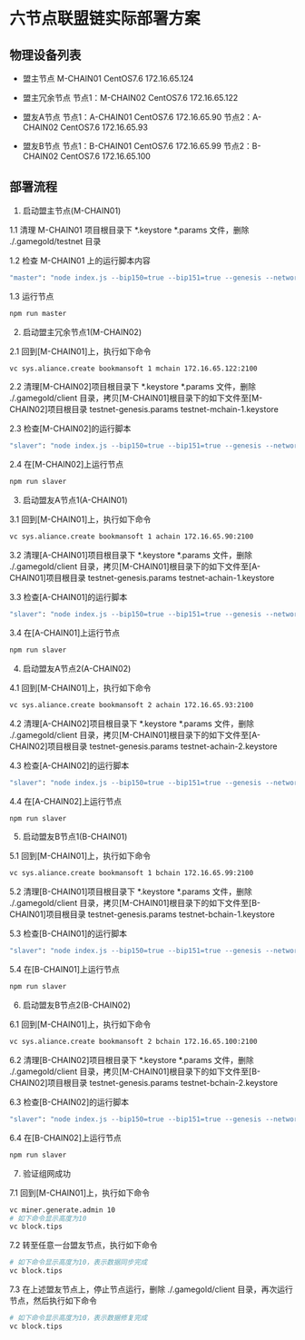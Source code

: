 # 六节点联盟链实际部署方案

## 物理设备列表

- 盟主节点
M-CHAIN01	        CentOS7.6	172.16.65.124

- 盟主冗余节点
节点1：M-CHAIN02	CentOS7.6	172.16.65.122

- 盟友A节点
节点1：A-CHAIN01	CentOS7.6	172.16.65.90
节点2：A-CHAIN02	CentOS7.6	172.16.65.93

- 盟友B节点
节点1：B-CHAIN01	CentOS7.6	172.16.65.99
节点2：B-CHAIN02	CentOS7.6	172.16.65.100

## 部署流程

1. 启动盟主节点(M-CHAIN01)

1.1 清理 M-CHAIN01 项目根目录下 *.keystore *.params 文件，删除 ./.gamegold/testnet 目录

1.2 检查 M-CHAIN01 上的运行脚本内容
```bash
"master": "node index.js --bip150=true --bip151=true --genesis --network=testnet --password=bookmansoft --nodes=172.16.65.122:2100 --kafka",
```

1.3 运行节点
```bash
npm run master
```

2. 启动盟主冗余节点1(M-CHAIN02)

2.1 回到[M-CHAIN01]上，执行如下命令
```bash
vc sys.aliance.create bookmansoft 1 mchain 172.16.65.122:2100
```

2.2 清理[M-CHAIN02]项目根目录下 *.keystore *.params 文件，删除 ./.gamegold/client 目录，拷贝[M-CHAIN01]根目录下的如下文件至[M-CHAIN02]项目根目录
testnet-genesis.params
testnet-mchain-1.keystore

2.3 检查[M-CHAIN02]的运行脚本
```bash
"slaver": "node index.js --bip150=true --bip151=true --genesis --network=testnet --prefix=~/.gamegold/client --password=bookmansoft --nodes=172.16.65.124:2100 --keystore=testnet-mchain-1.keystore",
```

2.4 在[M-CHAIN02]上运行节点
```bash
npm run slaver
```

3. 启动盟友A节点1(A-CHAIN01)

3.1 回到[M-CHAIN01]上，执行如下命令
```bash
vc sys.aliance.create bookmansoft 1 achain 172.16.65.90:2100
```

3.2 清理[A-CHAIN01]项目根目录下 *.keystore *.params 文件，删除 ./.gamegold/client 目录，拷贝[M-CHAIN01]根目录下的如下文件至[A-CHAIN01]项目根目录
testnet-genesis.params
testnet-achain-1.keystore

3.3 检查[A-CHAIN01]的运行脚本
```bash
"slaver": "node index.js --bip150=true --bip151=true --genesis --network=testnet --prefix=~/.gamegold/client --password=bookmansoft --nodes=172.16.65.124:2100 --keystore=testnet-achain-1.keystore",
```

3.4 在[A-CHAIN01]上运行节点
```bash
npm run slaver
```

4. 启动盟友A节点2(A-CHAIN02)

4.1 回到[M-CHAIN01]上，执行如下命令
```bash
vc sys.aliance.create bookmansoft 2 achain 172.16.65.93:2100
```

4.2 清理[A-CHAIN02]项目根目录下 *.keystore *.params 文件，删除 ./.gamegold/client 目录，拷贝[M-CHAIN01]根目录下的如下文件至[A-CHAIN02]项目根目录
testnet-genesis.params
testnet-achain-2.keystore

4.3 检查[A-CHAIN02]的运行脚本
```bash
"slaver": "node index.js --bip150=true --bip151=true --genesis --network=testnet --prefix=~/.gamegold/client --password=bookmansoft --nodes=172.16.65.124:2100 --keystore=testnet-achain-2.keystore",
```

4.4 在[A-CHAIN02]上运行节点
```bash
npm run slaver
```

5. 启动盟友B节点1(B-CHAIN01)

5.1 回到[M-CHAIN01]上，执行如下命令
```bash
vc sys.aliance.create bookmansoft 1 bchain 172.16.65.99:2100
```

5.2 清理[B-CHAIN01]项目根目录下 *.keystore *.params 文件，删除 ./.gamegold/client 目录，拷贝[M-CHAIN01]根目录下的如下文件至[B-CHAIN01]项目根目录
testnet-genesis.params
testnet-bchain-1.keystore

5.3 检查[B-CHAIN01]的运行脚本
```bash
"slaver": "node index.js --bip150=true --bip151=true --genesis --network=testnet --prefix=~/.gamegold/client --password=bookmansoft --nodes=172.16.65.124:2100 --keystore=testnet-bchain-1.keystore",
```

5.4 在[B-CHAIN01]上运行节点
```bash
npm run slaver
```

6. 启动盟友B节点2(B-CHAIN02)

6.1 回到[M-CHAIN01]上，执行如下命令
```bash
vc sys.aliance.create bookmansoft 2 bchain 172.16.65.100:2100
```

6.2 清理[B-CHAIN02]项目根目录下 *.keystore *.params 文件，删除 ./.gamegold/client 目录，拷贝[M-CHAIN01]根目录下的如下文件至[B-CHAIN02]项目根目录
testnet-genesis.params
testnet-bchain-2.keystore

6.3 检查[B-CHAIN02]的运行脚本
```bash
"slaver": "node index.js --bip150=true --bip151=true --genesis --network=testnet --prefix=~/.gamegold/client --password=bookmansoft --nodes=172.16.65.124:2100 --keystore=testnet-bchain-2.keystore",
```

6.4 在[B-CHAIN02]上运行节点
```bash
npm run slaver
```

7. 验证组网成功

7.1 回到[M-CHAIN01]上，执行如下命令
```bash
vc miner.generate.admin 10
# 如下命令显示高度为10
vc block.tips
```

7.2 转至任意一台盟友节点，执行如下命令
```bash
# 如下命令显示高度为10，表示数据同步完成
vc block.tips
```

7.3 在上述盟友节点上，停止节点运行，删除 ./.gamegold/client 目录，再次运行节点，然后执行如下命令
```bash
# 如下命令显示高度为10，表示数据修复完成
vc block.tips
```
